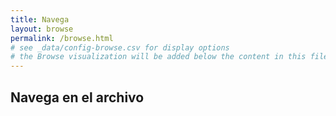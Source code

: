 ```yaml
---
title: Navega
layout: browse
permalink: /browse.html
# see _data/config-browse.csv for display options
# the Browse visualization will be added below the content in this file
---
```


## Navega en el archivo
